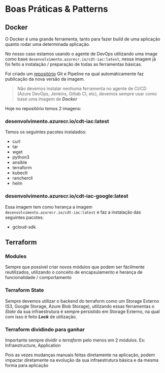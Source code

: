 # Boas Práticas & Patterns

## Docker

O Docker é uma grande ferramenta, tanto para fazer build de uma aplicação quanto rodar uma determinada aplicação.

No nosso caso estamos usando o agente de DevOps utilizando uma image como base `desenvolvimento.azurecr.io/cdt-iac:latest`, nessa imagem já foi feito a instalação / preparação de todas as ferramentas básicas. 

Foi criado um [repositório](https://conductortech.visualstudio.com/Conductor%20IaC/_git/docker) Git e Pipeline na qual automáticamente faz publicação da nova versão da imagem.

> Não devemos instalar nenhuma ferramenta no agente de CI/CD (Azure DevOps, Jenkins, Gitlab CI, etc), devemos sempre usar como base uma imagem de _**Docker**_

Hoje no repositório temos 2 imagens:

### desenvolvimento.azurecr.io/cdt-iac:latest
Temos os seguintes pacotes instalados:
- curl
- tar
- wget
- python3
- ansible
- terraform
- kubectl
- ranchercli
- helm

### desenvolvimento.azurecr.io/cdt-iac-google:latest
Essa imagem tem como herança a imagem `desenvolvimento.azurecr.io/cdt-iac:latest` e faz a instalação das seguintes pacotes:
- gcloud-sdk

## Terraform
### Modules
Sempre que possível criar novos módulos que podem ser fácilmente reutilizados, utilizando o conceito de encapsulamento e herança de funcionalidade / comportamento

### Terraform State
Sempre devemos utilizar o backend do terraform como um Storage Externo (S3, Google Storage, Azure Blob Storage), utilizando essas ferramentas o _State_ da sua infraestrutura é sempre persistido em Storage Externo, na qual com isso é feito _**Lock**_ de utilização.


### Terraform dividindo para ganhar
Importante sempre dividir o _terraform_ pelo menos em 2 módulos. Ex: Infraestructure, Application

Pois as vezes mudanças manuais feitas diretamente na aplicação, podem impactar diretamente na evolução da sua infraestrutura básica e da mesma forma para aplicação